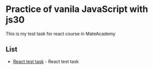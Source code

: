 # Practice of vanila JavaScript with js30

This is my test task for react course in MateAcademy

## List

* [React test task](http://adkontrk.com/landers/ahp9238ry/react-test-task/registration-form/index.html) - React test task

